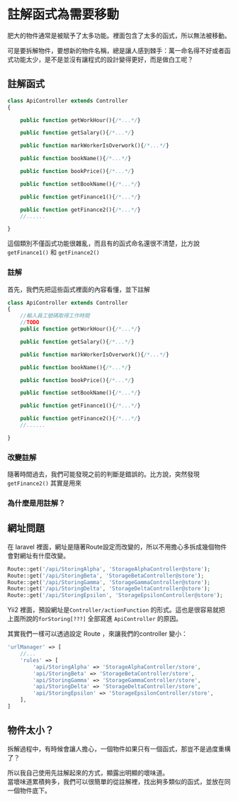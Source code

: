 # 註解函式為需要移動

肥大的物件通常是被賦予了太多功能。裡面包含了太多的函式，所以無法被移動。

可是要拆解物件，要想新的物件名稱，總是讓人感到棘手：萬一命名得不好或者函式功能太少，是不是並沒有讓程式的設計變得更好，而是做白工呢？

## 註解函式

```php
class ApiController extends Controller
{

    public function getWorkHour(){/*...*/}

    public function getSalary(){/*...*/}

    public function markWorkerIsOverwork(){/*...*/}

    public function bookName(){/*...*/}

    public function bookPrice(){/*...*/}

    public function setBookName(){/*...*/}

    public function getFinance1(){/*...*/}

    public function getFinance2(){/*...*/}
    //......

}
```

這個類別不僅函式功能很雜亂，而且有的函式命名還很不清楚，比方說 `getFinance1()` 和 `getFinance2()`

### 註解

首先，我們先把這些函式裡面的內容看懂，並下註解

```php
class ApiController extends Controller
{
    //輸入員工號碼取得工作時間
    //TODO 
    public function getWorkHour(){/*...*/}

    public function getSalary(){/*...*/}

    public function markWorkerIsOverwork(){/*...*/}

    public function bookName(){/*...*/}

    public function bookPrice(){/*...*/}

    public function setBookName(){/*...*/}

    public function getFinance1(){/*...*/}

    public function getFinance2(){/*...*/}
    //......

}
```

### 改變註解

隨著時間過去，我們可能發現之前的判斷是錯誤的。比方說，突然發現`getFinance2()` 其實是用來

### 為什麼是用註解？



## 網址問題

在 laravel 裡面，網址是隨著Route設定而改變的，所以不用擔心多拆成幾個物件會對網址有什麼改變。

```php
Route::get('/api/StoringAlpha', 'StorageAlphaController@store');
Route::get('/api/StoringBeta', 'StorageBetaController@store');
Route::get('/api/StoringGamma', 'StorageGammaController@store');
Route::get('/api/StoringDelta', 'StorageDeltaController@store');
Route::get('/api/StoringEpsilon', 'StorageEpsilonController@store');
```

Yii2 裡面，預設網址是`Controller/actionFunction` 的形式。這也是很容易就把上面所說的`forStoring[???]` 全部寫進 `ApiController` 的原因。

其實我們一樣可以透過設定 Route ，來讓我們的controller 變小：

```php
'urlManager' => [
    //...
    'rules' => [
        'api/StoringAlpha' => 'StorageAlphaController/store',
        'api/StoringBeta' => 'StorageBetaController/store',
        'api/StoringGamma' => 'StorageGammaController/store',
        'api/StoringDelta' => 'StorageDeltaController/store',
        'api/StoringEpsilon' => 'StorageEpsilonController/store',
    ],
]
```

## 物件太小？

拆解過程中，有時候會讓人擔心，一個物件如果只有一個函式，那豈不是過度重構了？

所以我自己使用先註解起來的方式，顯露出明顯的壞味道。  
當壞味道累積夠多，我們可以很簡單的從註解裡，找出夠多類似的函式，並放在同一個物件底下。

